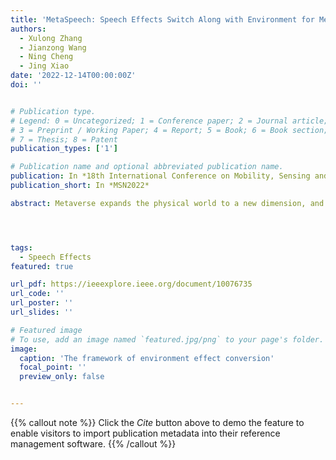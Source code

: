 ```yaml
---
title: 'MetaSpeech: Speech Effects Switch Along with Environment for Metaverse'
authors:
  - Xulong Zhang
  - Jianzong Wang
  - Ning Cheng
  - Jing Xiao 
date: '2022-12-14T00:00:00Z'
doi: ''


# Publication type.
# Legend: 0 = Uncategorized; 1 = Conference paper; 2 = Journal article;
# 3 = Preprint / Working Paper; 4 = Report; 5 = Book; 6 = Book section;
# 7 = Thesis; 8 = Patent
publication_types: ['1']

# Publication name and optional abbreviated publication name.
publication: In *18th International Conference on Mobility, Sensing and Networking*
publication_short: In *MSN2022*

abstract: Metaverse expands the physical world to a new dimension, and the physical environment and Metaverse environment can be directly connected and entered. Voice is an indispensable communication medium in the real world and Metaverse. Fusion of the voice with environment effects is important for user immersion in Metaverse. In this paper, we proposed using the voice conversion based method for the conversion of target environment effect speech. The proposed method was named MetaSpeech, which introduces an environment effect module containing an effect extractor to extract the environment information and an effect encoder to encode the environment effect condition, in which gradient reversal layer was used for adversarial training to keep the speech content and speaker information while disentangling the environmental effects. From the experiment results on the public dataset of LJSpeech with four environment effects, the proposed model could complete the specific environment effect conversion and outperforms the baseline methods from the voice conversion task.




tags:
  - Speech Effects
featured: true

url_pdf: https://ieeexplore.ieee.org/document/10076735
url_code: ''
url_poster: ''
url_slides: ''

# Featured image
# To use, add an image named `featured.jpg/png` to your page's folder.
image:
  caption: 'The framework of environment effect conversion'
  focal_point: ''
  preview_only: false


---
```


{{% callout note %}}
Click the _Cite_ button above to demo the feature to enable visitors to import publication metadata into their reference management software.
{{% /callout %}}

